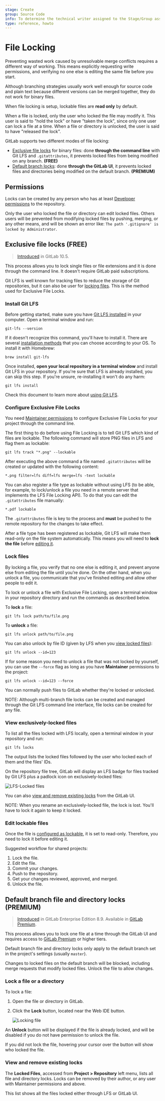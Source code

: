 ```yaml
---
stage: Create
group: Source Code
info: To determine the technical writer assigned to the Stage/Group associated with this page, see https://about.gitlab.com/handbook/engineering/ux/technical-writing/#assignments
type: reference, howto
---
```


# File Locking

Preventing wasted work caused by unresolvable merge conflicts requires
a different way of working. This means explicitly requesting write permissions,
and verifying no one else is editing the same file before you start.

Although branching strategies usually work well enough for source code and
plain text because different versions can be merged together, they do not work
for binary files.

When file locking is setup, lockable files are **read only** by default.

When a file is locked, only the user who locked the file may modify it. This
user is said to "hold the lock" or have "taken the lock", since only one user
can lock a file at a time. When a file or directory is unlocked, the user is
said to have "released the lock".

GitLab supports two different modes of file locking:

- [Exclusive file locks](#exclusive-file-locks) for binary files: done **through
  the command line** with Git LFS and `.gitattributes`, it prevents locked
  files from being modified on any branch. **(FREE)**
- [Default branch locks](#default-branch-file-and-directory-locks): done
  **through the GitLab UI**, it prevents locked files and directories being
  modified on the default branch. **(PREMIUM)**

## Permissions

Locks can be created by any person who has at least
[Developer permissions](../permissions.md) to the repository.

Only the user who locked the file or directory can edit locked files. Others
users will be prevented from modifying locked files by pushing, merging,
or any other means, and will be shown an error like: `The path '.gitignore' is
locked by Administrator`.

## Exclusive file locks **(FREE)**

> [Introduced](https://gitlab.com/gitlab-org/gitlab-foss/-/issues/35856) in GitLab 10.5.

This process allows you to lock single files or file extensions and it is
done through the command line. It doesn't require GitLab paid subscriptions.

Git LFS is well known for tracking files to reduce the storage of
Git repositories, but it can also be user for [locking files](https://github.com/git-lfs/git-lfs/wiki/File-Locking).
This is the method used for Exclusive File Locks.

### Install Git LFS

Before getting started, make sure you have [Git LFS installed](../../topics/git/lfs/index.md) in your computer. Open a terminal window and run:

```shell
git-lfs --version
```

If it doesn't recognize this command, you'll have to install it. There are
several [installation methods](https://git-lfs.github.com/) that you can
choose according to your OS. To install it with Homebrew:

```shell
brew install git-lfs
```

Once installed, **open your local repository in a terminal window** and
install Git LFS in your repository. If you're sure that LFS is already installed,
you can skip this step. If you're unsure, re-installing it won't do any harm:

```shell
git lfs install
```

Check this document to learn more about [using Git LFS](../../topics/git/lfs/index.md#using-git-lfs).

### Configure Exclusive File Locks

You need [Maintainer permissions](../permissions.md) to configure
Exclusive File Locks for your project through the command line.

The first thing to do before using File Locking is to tell Git LFS which
kind of files are lockable. The following command will store PNG files
in LFS and flag them as lockable:

```shell
git lfs track "*.png" --lockable
```

After executing the above command a file named `.gitattributes` will be
created or updated with the following content:

```shell
*.png filter=lfs diff=lfs merge=lfs -text lockable
```

You can also register a file type as lockable without using LFS (to be able, for example,
to lock/unlock a file you need in a remote server that
implements the LFS File Locking API). To do that you can edit the
`.gitattributes` file manually:

```shell
*.pdf lockable
```

The `.gitattributes` file is key to the process and **must**
be pushed to the remote repository for the changes to take effect.

After a file type has been registered as lockable, Git LFS will make
them read-only on the file system automatically. This means you will
need to **lock the file** before [editing it](#edit-lockable-files).

### Lock files

By locking a file, you verify that no one else is editing it, and
prevent anyone else from editing the file until you’re done. On the other
hand, when you unlock a file, you communicate that you've finished editing
and allow other people to edit it.

To lock or unlock a file with Exclusive File Locking, open a terminal window
in your repository directory and run the commands as described below.

To **lock** a file:

```shell
git lfs lock path/to/file.png
```

To **unlock** a file:

```shell
git lfs unlock path/to/file.png
```

You can also unlock by file ID (given by LFS when you [view locked files](#view-exclusively-locked-files)):

```shell
git lfs unlock --id=123
```

If for some reason you need to unlock a file that was not locked by
yourself, you can use the `--force` flag as long as you have **Maintainer**
permissions to the project:

```shell
git lfs unlock --id=123 --force
```

You can normally push files to GitLab whether they're locked or unlocked.

NOTE:
Although multi-branch file locks can be created and managed through the Git LFS
command line interface, file locks can be created for any file.

### View exclusively-locked files

To list all the files locked with LFS locally, open a terminal window in your
repository and run:

```shell
git lfs locks
```

The output lists the locked files followed by the user who locked each of them
and the files' IDs.

On the repository file tree, GitLab will display an LFS badge for files
tracked by Git LFS plus a padlock icon on exclusively-locked files:

![LFS-Locked files](img/lfs_locked_files_v13_2.png)

You can also [view and remove existing locks](#view-and-remove-existing-locks) from the GitLab UI.

NOTE:
When you rename an exclusively-locked file, the lock is lost. You'll have to
lock it again to keep it locked.

### Edit lockable files

Once the file is [configured as lockable](#configure-exclusive-file-locks), it is set to read-only.
Therefore, you need to lock it before editing it.

Suggested workflow for shared projects:

1. Lock the file.
1. Edit the file.
1. Commit your changes.
1. Push to the repository.
1. Get your changes reviewed, approved, and merged.
1. Unlock the file.

## Default branch file and directory locks **(PREMIUM)**

> [Introduced](https://gitlab.com/gitlab-org/gitlab/-/merge_requests/440) in GitLab Enterprise Edition 8.9. Available in [GitLab Premium](https://about.gitlab.com/pricing/).

This process allows you to lock one file at a time through the GitLab UI and
requires access to [GitLab Premium](https://about.gitlab.com/pricing/)
or higher tiers.

Default branch file and directory locks only apply to the default branch set in
the project's settings (usually `master`).

Changes to locked files on the default branch will be blocked, including merge
requests that modify locked files. Unlock the file to allow changes.

### Lock a file or a directory

To lock a file:

1. Open the file or directory in GitLab.
1. Click the **Lock** button, located near the Web IDE button.

   ![Locking file](img/file_lock.png)

An **Unlock** button will be displayed if the file is already locked, and
will be disabled if you do not have permission to unlock the file.

If you did not lock the file, hovering your cursor over the button will show
who locked the file.

### View and remove existing locks

The **Locked Files**, accessed from **Project > Repository** left menu, lists
all file and directory locks. Locks can be removed by their author, or any user
with Maintainer permissions and above.

This list shows all the files locked either through LFS or GitLab UI.

